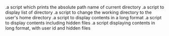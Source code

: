 .a script which prints the absolute path name of current directory
.a script to display list of directory
.a script to change the working directory to the user's home directory 
.a script to display contents in a long format
.a script to display contents including hidden files
.a script displaying contents in long format, with user id and hidden files

